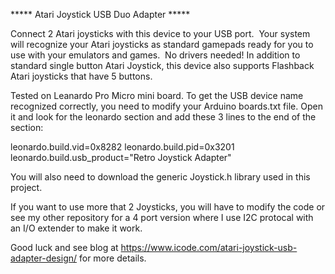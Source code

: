 ***** Atari Joystick USB Duo Adapter *****

Connect 2 Atari joysticks with this device to your USB port.  Your system will recognize your Atari joysticks as standard gamepads ready for you to use with your emulators and games.  No drivers needed! In addition to standard single button Atari Joystick, this device also supports Flashback Atari joysticks that have 5 buttons.

Tested on Leanardo Pro Micro mini board. To get the USB device name recognized correctly, you need to modify your Arduino boards.txt file.  Open it and look for the leonardo section and add these 3 lines to the end of the section:  

leonardo.build.vid=0x8282
leonardo.build.pid=0x3201
leonardo.build.usb_product="Retro Joystick Adapter"

You will also need to download the generic Joystick.h library used in this project.

If you want to use  more that 2 Joysticks, you will have to modify the code or see my other repository for a 4 port version where I use I2C protocal with an I/O extender to make it work.

Good luck and see blog at https://www.icode.com/atari-joystick-usb-adapter-design/ for more details.



